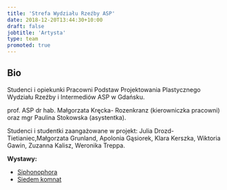 ```yaml
---
title: 'Strefa Wydziału Rzeźby ASP'
date: 2018-12-20T13:44:30+10:00
draft: false
jobtitle: 'Artysta'
type: team
promoted: true
---
```


## Bio

Studenci i opiekunki Pracowni Podstaw Projektowania Plastycznego Wydziału Rzeźby i Intermediów ASP w Gdańsku.

prof. ASP dr hab. Małgorzata Kręcka- Rozenkranz (kierowniczka pracowni) oraz mgr Paulina Stokowska (asystentka).

Studenci i studentki zaangażowane w projekt: Julia Drozd-Tietianiec,Małgorzata Grunland, Apolonia Gąsiorek, Klara Kerszka, Wiktoria Gawin, Zuzanna Kalisz, Weronika Treppa.

**Wystawy:**

- [Siphonophora](/wystawy/siphonophora)
- [Siedem komnat](/wystawy/siedem-komnat)